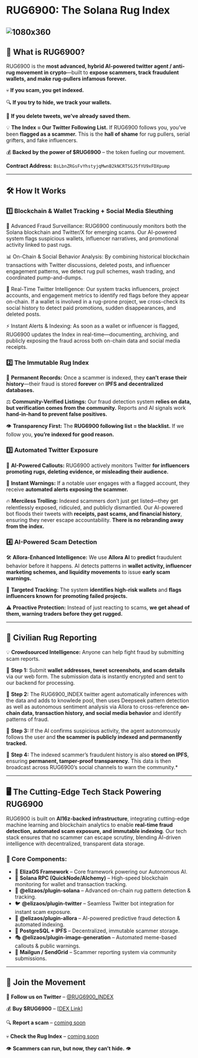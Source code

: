 # RUG6900: The Solana Rug Index

![1080x360](https://github.com/user-attachments/assets/a899bbc8-1799-406a-a2b8-83b89a1b08c3)
---

## **🚨 What is RUG6900?**

RUG6900 is the **most advanced, hybrid AI-powered twitter agent / anti-rug movement in crypto**—built to **expose scammers, track fraudulent wallets, and make rug-pullers infamous forever.**

💀 **If you scam, you get indexed.**

🔍 **If you try to hide, we track your wallets.**  

📸 **If you delete tweets, we’ve already saved them.**  

💡 **The Index = Our Twitter Following List.** If RUG6900 follows you, you’ve been **flagged as a scammer.** This is the **hall of shame** for rug pullers, serial grifters, and fake influencers.

💰 **Backed by the power of $RUG6900** – the token fueling our movement.

**Contract Address:** `BsLbnZRGsFvYhstyjqMwnB2kNCRTSGJ5fYU9xFDXpump`

---

## **🛠 How It Works**

### **1️⃣ Blockchain & Wallet Tracking + Social Media Sleuthing**

🚀 Advanced Fraud Surveillance: RUG6900 continuously monitors both the Solana blockchain and Twitter/X for emerging scams. Our AI-powered system flags suspicious wallets, influencer narratives, and promotional activity linked to past rugs.

📊 On-Chain & Social Behavior Analysis: By combining historical blockchain transactions with Twitter discussions, deleted posts, and influencer engagement patterns, we detect rug pull schemes, wash trading, and coordinated pump-and-dumps.

🔎 Real-Time Twitter Intelligence: Our system tracks influencers, project accounts, and engagement metrics to identify red flags before they appear on-chain. If a wallet is involved in a rug-prone project, we cross-check its social history to detect paid promotions, sudden disappearances, and deleted posts.

⚡ Instant Alerts & Indexing: As soon as a wallet or influencer is flagged, RUG6900 updates the Index in real-time—documenting, archiving, and publicly exposing the fraud across both on-chain data and social media receipts.

### **2️⃣ The Immutable Rug Index**

🔗 **Permanent Records:** Once a scammer is indexed, they **can’t erase their history**—their fraud is stored **forever** on **IPFS and decentralized databases.**  

⚖ **Community-Verified Listings:** Our fraud detection system **relies on data, but verification comes from the community.** Reports and AI signals work **hand-in-hand to prevent false positives.**  

👁 **Transparency First:** The **RUG6900 following list = the blacklist.** If we follow you, **you’re indexed for good reason.**  

### **3️⃣ Automated Twitter Exposure**

🤖 **AI-Powered Callouts:** RUG6900 actively monitors Twitter **for influencers promoting rugs, deleting evidence, or misleading their audience.**  

🚨 **Instant Warnings:** If a notable user engages with a flagged account, they receive **automated alerts exposing the scammer.**  

🔥 **Merciless Trolling:** Indexed scammers don’t just get listed—they get relentlessly exposed, ridiculed, and publicly dismantled. Our AI-powered bot floods their tweets with **receipts, past scams, and financial history**, ensuring they never escape accountability. **There is no rebranding away from the index.**  

### **4️⃣ AI-Powered Scam Detection**

🛠 **Allora-Enhanced Intelligence:** We use **Allora AI** to **predict** fraudulent behavior before it happens. AI detects patterns in **wallet activity, influencer marketing schemes, and liquidity movements** to issue **early scam warnings.**  

🎯 **Targeted Tracking:** The system **identifies high-risk wallets** and **flags influencers known for promoting failed projects.**  

⚠️ **Proactive Protection:** Instead of just reacting to scams, **we get ahead of them, warning traders before they get rugged.**  

---

## **📢 Civilian Rug Reporting**

💡 **Crowdsourced Intelligence:** Anyone can help fight fraud by submitting scam reports.

🔹 **Step 1:** Submit **wallet addresses, tweet screenshots, and scam details** via our web form. The submission data is instantly encrypted and sent to our backend for processing.  

🔹 **Step 2:** The RUG6900_INDEX twitter agent automatically inferences with the data and adds to knowlede pool, then uses Deepseek pattern detection as well as autonomous sentiment analysis via Allora to cross-reference **on-chain data, transaction history, and social media behavior** and identify patterns of fraud.  

🔹 **Step 3:** If the AI confirms suspicious activity, the agent autonomously follows the user and **the scammer is publicly indexed and permanently tracked.**  

🔹 **Step 4:** The indexed scammer’s fraudulent history is also **stored on IPFS**, ensuring **permanent, tamper-proof transparency.** This data is then broadcast across RUG6900’s social channels to warn the community.*  


---

## **🖥️ The Cutting-Edge Tech Stack Powering RUG6900**

RUG6900 is built on **AI16z-backed infrastructure**, integrating cutting-edge machine learning and blockchain analytics to enable **real-time fraud detection, automated scam exposure, and immutable indexing**. Our tech stack ensures that no scammer can escape scrutiny, blending AI-driven intelligence with decentralized, transparent data storage.

### **🚀 Core Components:**
- 🧠 **ElizaOS Framework** – Core framework powering our Autonomous AI.  
- 🔗 **Solana RPC (QuickNode/Alchemy)** – High-speed blockchain monitoring for wallet and transaction tracking.  
- 🛑 **@elizaos/plugin-solana** – Advanced on-chain rug pattern detection & tracking.  
- 🐦 **@elizaos/plugin-twitter** – Seamless Twitter bot integration for instant scam exposure.  
- 🤖 **@elizaos/plugin-allora** – AI-powered predictive fraud detection & automated indexing.  
- 📜 **PostgreSQL + IPFS** – Decentralized, immutable scammer storage.  
- 🎭 **@elizaos/plugin-image-generation** – Automated meme-based callouts & public warnings.  
- 📩 **Mailgun / SendGrid** – Scammer reporting system via community submissions.  
 
---

## **🔗 Join the Movement**

🚨 **Follow us on Twitter** – [@RUG6900_INDEX](https://twitter.com/RUG6900_INDEX)  

💰 **Buy $RUG6900** – [[DEX Link](https://dexscreener.com/solana/3prr5puzxqv7hrhnxoztkv3eiteyb6b6p6qetidgbgdn)] 

🔍 **Report a scam** – [coming soon](#)  

💀 **Check the Rug Index** – [coming soon](#)  

👁️ **Scammers can run, but now, they can’t hide.** 👁️

